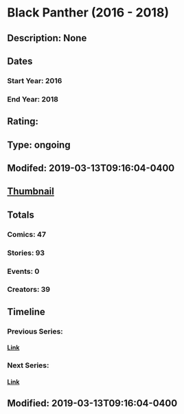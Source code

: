 # Black Panther (2016 - 2018)
## Description: None
## Dates
### Start Year: 2016
### End Year: 2018
## Rating: 
## Type: ongoing
## Modifed: 2019-03-13T09:16:04-0400
## [Thumbnail](http://i.annihil.us/u/prod/marvel/i/mg/3/03/5a830575040e7.jpg)
## Totals
### Comics: 47
### Stories: 93
### Events: 0
### Creators: 39
## Timeline
### Previous Series: 
#### [Link]()
### Next Series: 
#### [Link]()
## Modified: 2019-03-13T09:16:04-0400